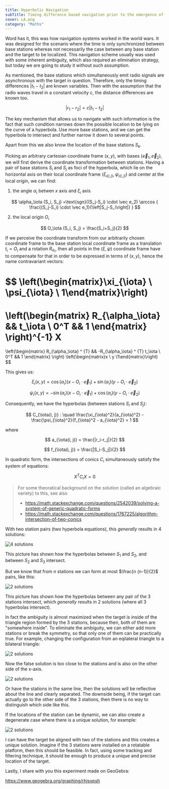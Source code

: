 ```yaml
---
title: Hyperbolic Navigation
subTitle: Timing difference based navigation prior to the emergence of GPS
cover: LA.png
category: "Maths"
---
```


Word has it, this was how navigation systems worked in the world wars.
It was designed for the scenario where the time is only synchronized between base stations whereas not necessarily the case between any base station and the target to be localized.
This navigation scheme usually was used with some inherent ambiguity, which also required an elimination strategy,
but today we are going to study it without such assumption.

As mentioned, the base stations which simultaneously emit radio signals are asynchronous with the target in question.
Therefore, only the timing differences $|t_1-t_2|$ are known variables.
Then with the assumption that the radio waves travel in a constant velocity $c$, the distance differences are known too.

$$
|r_1-r_2| = c|t_1-t_2|
$$

The key mechanism that allows us to navigate with such information is the fact that such condition narrows down the possible location to be lying on the curve of a hyperbola.
Use more base stations, and we can get the hyperbola to intersect and further narrow it down to several points.

Apart from this we also know the location of the base stations $S_k$.

Picking an arbitrary cartesian coordinate frame $(x, y)$, with bases $(\vec e_1, \vec e_2)$, we will first derive the coordinate transformation between stations.
Having a pair of base stations $S_i$ and $S_j$ as foci of the hyperbola, which lie on the horizontal axis on their local coordinate frame $(\xi_{\iota(i, j)}, \psi_{\iota(i, j)})$ and center at the local origin,
we can find:

1) the angle $\alpha_\iota$ betwen $x$ axis and $\xi_\iota$ axis

$$
\alpha_\iota (S_i, S_j) =\text{sgn}((S_j-S_i) \cdot \vec e_2) \arccos { \frac{(S_j-S_i) \cdot \vec e_1}{\left|S_j-S_i\right|} }
$$

2) the local origin $O_\iota$

$$
O_\iota (S_i, S_j) = \frac{S_i+S_j}{2}
$$

If we perceive the coordinate transform from our arbitrarily chosen coordinate frame to the base station local coordinate frame as a translation $t_\iota=O_\iota$ and a rotation $R_{\alpha_\iota}$,
then all points in the $(\xi, \psi)$ coordinate frame have to compensate for that in order to be expressed in terms of $(x, y)$, hence the name contravariant vectors:

$$
\left(\begin{matrix}\xi_{\iota} \\ \psi_{\iota} \\ 1\end{matrix}\right) 
 =
\left(\begin{matrix}
    R_{\alpha_\iota} &&  t_\iota \\
    0^T && 1
\end{matrix} \right)^{-1} X
=
\left(\begin{matrix}
    R_{\alpha_\iota} ^ {T} && -R_{\alpha_\iota} ^ {T} t_\iota \\
    0^T && 1
\end{matrix} \right) \left(\begin{matrix}x \\ y \\1\end{matrix}\right)
$$

This gives us:

$$
\xi_{\iota}(x,y) = \cos(\alpha_\iota) (x - O_\iota \cdot \vec e_1) + \sin(\alpha_\iota) (y - O_\iota \cdot \vec e_2)
$$

$$
\psi_{\iota}(x,y) = -\sin(\alpha_\iota) (x - O_\iota \cdot \vec e_1) + \cos(\alpha_\iota) (y - O_\iota \cdot \vec e_2)
$$

Consequently, we have the hyperbolas (between stations $S_i$ and $S_j$):

$$
C_{\iota(i, j)} : \quad \frac{\xi_{\iota}^2}{a_{\iota}^2} - \frac{\psi_{\iota}^2}{f_{\iota}^2 - a_{\iota}^2} = 1
$$

where

$$
a_{\iota(i, j)} = \frac{|r_i-r_j|}{2}
$$

$$
f_{\iota(i, j)} = \frac{|S_i-S_j|}{2}
$$

In quadratic form, the intersections of conics $C_\iota$ simultaneously satisfy the system of equations:

$$
X^T C_\iota X = 0
$$

> For some theoratical background on the solution (called an algebraic variety) to this, see also
> * https://math.stackexchange.com/questions/2542039/solving-a-system-of-generic-quadratic-forms
> * https://math.stackexchange.com/questions/1767225/algorithm-intersection-of-two-conics

With two station pairs (two hyperbola equations), this _generally_ results in 4 solutions:

![4 solutions](p4.png)

This picture has shown how the hyperbolas between $S_1$ and $S_2$, and between $S_2$ and $S_3$ intersect.

But we know that from $n$ stations we can form at most $\frac{n (n-1)}{2}$ pairs, like this:

![2 solutions](p2.png)

This picture has shown how the hyperbolas between any pair of the 3 stations intersect, which _generally_ results in 2 solutions (where all 3 hyperbolas intersect).

In fact the ambiguity is almost maximized when the target is inside of the triangle region formed by the 3 stations, because then, both of them are "somewhere inside".
To eliminate the ambiguity, we can either add more stations or break the symmetry, so that only one of them can be practically true.
For example, changing the configuration from an eqilateral triangle to a bilateral triangle:

![2 solutions](p2-1.png)

Now the false solution is too close to the stations and is also on the other side of the x-axis.

![2 solutions](p2-2.png)

Or have the stations in the same line, then the solutions will be reflective about the line and clearly separated.
The downside being, if the target can actually go to the other side of the 3 stations, then there is no way to distinguish which side like this.

If the locations of the station can be dynamic, we can also create a degenerate case where there is a unique solution, for example:

![2 solutions](p1.png)

I can have the target be aligned with two of the stations and this creates a unique solution.
Imagine if the 3 stations were installed on a rotatable platform, then this should be feasible.
In fact, using some tracking and filtering technique, it should be enough to produce a unique and precise location of the target.

Lastly, I share with you this experiment made on GeoGebra:

https://www.geogebra.org/graphing/rhjsvpsh

